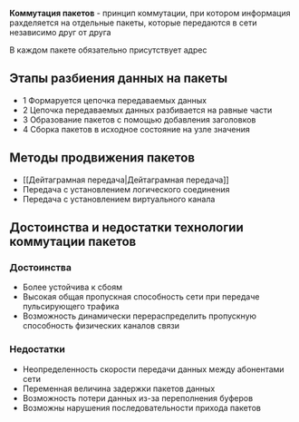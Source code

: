 **Коммутация пакетов** - принцип коммутации, при котором информация рахделяется на отдельные пакеты, которые передаются в сети независимо друг от друга

В каждом пакете обязательно присутствует адрес

## Этапы разбиения данных на пакеты
- 1 Формаруется цепочка передаваемых данных
- 2 Цепочка передаваемых данных разбивается на равные части
- 3 Образование пакетов с помощью добавления заголовков
- 4 Сборка пакетов в исходное состояние на узле значения

## Методы продвижения пакетов
- [[Дейтаграмная передача|Дейтаграмная передача]]
- Передача с установлением логического соединения
- Передача с установлением виртуального канала

## Достоинства и недостатки технологии коммутации пакетов
### Достоинства
- Более устойчива к сбоям
- Высокая общая пропускная способность сети при передаче пульсирующего трафика
- Возможность динамически перераспределить пропускную способность физических каналов связи
### Недостатки
- Неопределенность скорости передачи данных между абонентами сети
- Переменная величина задержки пакетов данных
- Возможность потери данных из-за переполнения буферов
- Возможны нарушения последовательности прихода пакетов
